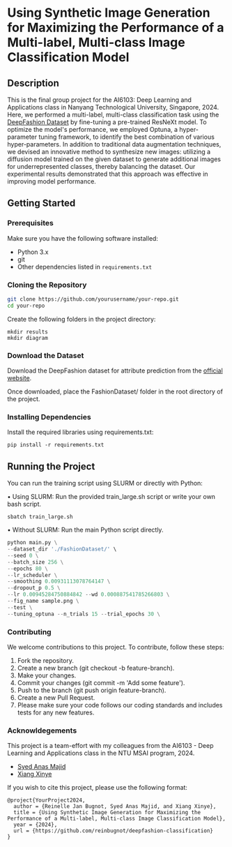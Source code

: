 # Using Synthetic Image Generation for Maximizing the Performance of a Multi-label, Multi-class Image Classification Model

## Description

This is the final group project for the AI6103: Deep Learning and Applications class in Nanyang Technological University, Singapore, 2024. Here, we performed a multi-label, multi-class classification task using the [DeepFashion Dataset](https://mmlab.ie.cuhk.edu.hk/projects/DeepFashion/AttributePrediction.html) by fine-tuning a pre-trained ResNeXt model. To optimize the model's performance, we employed Optuna, a hyper-parameter tuning framework, to identify the best combination of various hyper-parameters. In addition to traditional data augmentation techniques, we devised an innovative method to synthesize new images: utilizing a diffusion model trained on the given dataset to generate additional images for underrepresented classes, thereby balancing the dataset. Our experimental results demonstrated that this approach was effective in improving model performance.

## Getting Started

### Prerequisites

Make sure you have the following software installed:
- Python 3.x
- git
- Other dependencies listed in `requirements.txt`

### Cloning the Repository

```bash
git clone https://github.com/yourusername/your-repo.git
cd your-repo
```

Create the following folders in the project directory:
```
mkdir results
mkdir diagram
```

### Download the Dataset
Download the DeepFashion dataset for attribute prediction from the [official website](https://mmlab.ie.cuhk.edu.hk/projects/DeepFashion/AttributePrediction.html). 

Once downloaded, place the FashionDataset/ folder in the root directory of the project.

### Installing Dependencies

Install the required libraries using requirements.txt:
```
pip install -r requirements.txt
```

## Running the Project

You can run the training script using SLURM or directly with Python:

• Using SLURM:
Run the provided train_large.sh script or write your own bash script.
```
sbatch train_large.sh
```

• Without SLURM:
Run the main Python script directly.
```python
python main.py \
--dataset_dir './FashionDataset/' \
--seed 0 \
--batch_size 256 \
--epochs 80 \
--lr_scheduler \
--smoothing 0.00931113078764147 \
--dropout_p 0.5 \
--lr 0.00945284750884842 --wd 0.000887541785266803 \
--fig_name sample.png \
--test \
--tuning_optuna --n_trials 15 --trial_epochs 30 \
```

### Contributing

We welcome contributions to this project. To contribute, follow these steps:

1. Fork the repository.
2. Create a new branch (git checkout -b feature-branch).
3. Make your changes.
4. Commit your changes (git commit -m 'Add some feature').
5. Push to the branch (git push origin feature-branch).
6. Create a new Pull Request.
7. Please make sure your code follows our coding standards and includes tests for any new features.

### Acknowldegements

This project is a team-effort with my colleagues from the AI6103 - Deep Learning and Applications class in the NTU MSAI program, 2024.

- [Syed Anas Majid](https://github.com/modestscriptor)
- [Xiang Xinye](https://github.com/Sherlock-Watson)

If you wish to cite this project, please use the following format:

```plaintext
@project{YourProject2024,
  author = {Reinelle Jan Bugnot, Syed Anas Majid, and Xiang Xinye},
  title = {Using Synthetic Image Generation for Maximizing the Performance of a Multi-label, Multi-class Image Classification Model},
  year = {2024},
  url = {https://github.com/reinbugnot/deepfashion-classification}
}
```



